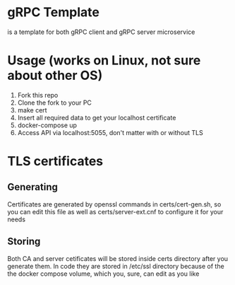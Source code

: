 # gRPC Template
is a template for both gRPC client and gRPC server microservice
# Usage (works on Linux, not sure about other OS)
1. Fork this repo
2. Clone the fork to your PC
3. make cert
4. Insert all required data to get your localhost certificate
5. docker-compose up
6. Access API via localhost:5055, don't matter with or without TLS
# TLS certificates
## Generating
Certificates are generated by openssl commands in certs/cert-gen.sh,
so you can edit this file as well as certs/server-ext.cnf to configure
it for your needs
## Storing
Both CA and server cetificates will be stored inside certs directory after
you generate them.
In code they are stored in /etc/ssl directory because of the the docker compose
volume, which you, sure, can edit as you like
